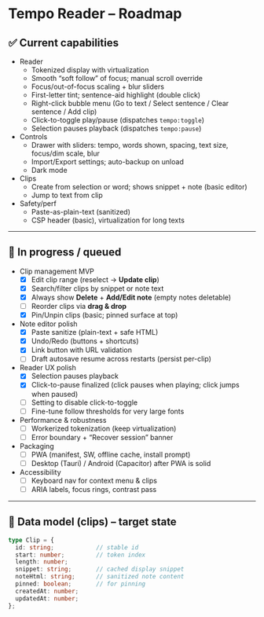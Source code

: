 # Tempo Reader – Roadmap

## ✅ Current capabilities
- Reader
  - Tokenized display with virtualization
  - Smooth “soft follow” of focus; manual scroll override
  - Focus/out-of-focus scaling + blur sliders
  - First-letter tint; sentence-aid highlight (double click)
  - Right-click bubble menu (Go to text / Select sentence / Clear sentence / Add clip)
  - Click-to-toggle play/pause (dispatches `tempo:toggle`)
  - Selection pauses playback (dispatches `tempo:pause`)
- Controls
  - Drawer with sliders: tempo, words shown, spacing, text size, focus/dim scale, blur
  - Import/Export settings; auto-backup on unload
  - Dark mode
- Clips
  - Create from selection or word; shows snippet + note (basic editor)
  - Jump to text from clip
- Safety/perf
  - Paste-as-plain-text (sanitized)
  - CSP header (basic), virtualization for long texts

---

## 🚧 In progress / queued
- Clip management MVP
  - [x] Edit clip range (reselect → **Update clip**)
  - [x] Search/filter clips by snippet or note text
  - [x] Always show **Delete** + **Add/Edit note** (empty notes deletable)
  - [ ] Reorder clips via **drag & drop**
  - [x] Pin/Unpin clips (basic; pinned surface at top)
- Note editor polish
  - [x] Paste sanitize (plain-text + safe HTML)
  - [x] Undo/Redo (buttons + shortcuts)
  - [x] Link button with URL validation
  - [ ] Draft autosave resume across restarts (persist per-clip)
- Reader UX polish
  - [x] Selection pauses playback
  - [x] Click-to-pause finalized (click pauses when playing; click jumps when paused)
  - [ ] Setting to disable click-to-toggle
  - [ ] Fine-tune follow thresholds for very large fonts
- Performance & robustness
  - [ ] Workerized tokenization (keep virtualization)
  - [ ] Error boundary + “Recover session” banner
- Packaging
  - [ ] PWA (manifest, SW, offline cache, install prompt)
  - [ ] Desktop (Tauri) / Android (Capacitor) after PWA is solid
- Accessibility
  - [ ] Keyboard nav for context menu & clips
  - [ ] ARIA labels, focus rings, contrast pass

---

## 📐 Data model (clips) – target state
```ts
type Clip = {
  id: string;            // stable id
  start: number;         // token index
  length: number;
  snippet: string;       // cached display snippet
  noteHtml: string;      // sanitized note content
  pinned: boolean;       // for pinning
  createdAt: number;
  updatedAt: number;
};
